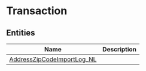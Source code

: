 
# Transaction


## Entities

|Name|Description|
|---|---|
|[AddressZipCodeImportLog_NL](AddressZipCodeImportLog_NL.cdm.json)||
